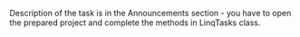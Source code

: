 Description of the task is in the Announcements section - you have to open the prepared project and complete the methods in LinqTasks class.

